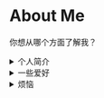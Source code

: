 # About Me

你想从哪个方面了解我？

<details>

<summary>个人简介</summary>

## 我

叫我「航」/「小航」就行，人称代词（他/He）

千禧年后生人，一个平凡的理工男。

没什么本事，也就爱在网上发发牢骚。

实力是战五渣，形象是矮穷矬。

### 担任职务

SNA天文社社长

某wiki见习编辑

### 奖项

**很菜**

2022 Physics Bowl Global Sliver

2023 Aerotube Top 10 in China

2023 Aerotube 3rd Priza in China

</details>

<details>

<summary>一些爱好</summary>

## 毕竟也不是完全的书呆子，还是得有点爱好的。

- ### 敲敲敲与科学

*尽管我的coding能力有限，但我仍然乐于学习不同的技巧与语言*

我参加个别project的编辑，不过我目前不会公开，涉及个人隐私。

我正在学习 *Matlab、Python与LaTex* ，或多或少和我大学申请的专业方向有关。

**我正在准备2025fall的物理本科申请**，选择物理的原因很简单，仅仅是**出于好奇心**。

可能是小时候闲书看多了，满脑子都是为什么。

- ### 音乐

我是一个讲究 *"情怀"* 的人。

上世纪的Rock及衍生风格（包括各类Metal）、Cool Jazz以及RnB，都是我生活中不可或缺的一部分。

**具体哪些乐队、音乐人就不一一报菜名了，因为这除了装逼以外无关紧要**

我喜欢听CD，因为相比黑胶较为便携；我持有一个Parasonic的CT-780便携式CD机。

在学业不那么繁忙的时候，我喜欢练习电吉他和鼓，但是玩得很烂。

- ### 运动

跑跑步，撸撸铁，比较养生。

因为身体原因目前无法做剧烈运动。

- ### 涂画

我没有学过画画，但偶尔会涂涂画画

我有一个Instagram账号，上传了一些我的绘画作品以及日常。

**我也会将图画逐步上传个人网站。**

</details>

<details>

<summary>烦恼</summary>

## ~~"刚甩掉课本要离开家看看这世界，却发现许多烦恼要面对"~~

### 学业

~~"他常会想望能回到那年他一十二，只需要好好上学生活单纯没忧愁"~~

实话实说，我的学术能力并不是很强，至少很难达到顶级本科的标准。

有时候会思考Passion到底有没有用，会因为"乐于做却没有做好"而感到迷茫。

不过无论怎么样，我热爱探索的过程，也接受不同的结果，无论这是不是我的coursework。

### 自我

~~"人生偶尔会走上一条陌路，像是没有指标的地图"~~

我始终很难对自己下一个定义，不过我觉得去迎合各种各样充满刻板印象的标签是无意义的。

有时候就会想，算了，就这样吧。

### 平衡

生活中不同的东西都在占据我的头脑，我希望找到属于我自己的拉格朗日点，使自我保持相对的稳定。

</details>
